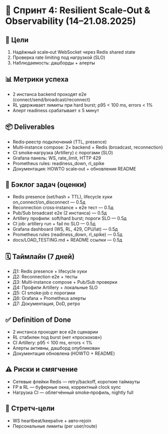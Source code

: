 # 🚀 Спринт 4: Resilient Scale‑Out & Observability (14–21.08.2025)

## 🎯 Цели
1) Надёжный scale‑out WebSocket через Redis shared state
2) Проверка rate limiting под нагрузкой (SLO)
3) Наблюдаемость: дашборды + алерты

## 📊 Метрики успеха
- 2 инстанса backend проходят e2e (connect/send/broadcast/reconnect)
- RL удерживает лимиты при hard burst; p95 < 100 ms, errors < 1%
- Алерт readiness срабатывает ≤ 5 минут

## 📦 Deliverables
- Redis‑реестр подключений (TTL, presence)
- Multi‑instance compose: 2× backend + Redis (broadcast, reconnection)
- CI smoke‑нагрузка (Artillery) с порогами (SLO)
- Grafana панель: WS, rate_limit, HTTP 429
- Prometheus rules: readiness_down, rl_spike
- Документация: HOWTO scale‑out + обновления README

## 🧩 Бэклог задач (оценки)
- Redis presence (set/hash + TTL), lifecycle хуки on_connect/on_disconnect — 0.5д
- Reconnection cross‑instance + e2e тест — 0.5д
- Pub/Sub broadcast e2e (2 инстанса) — 0.5д
- Artillery профили: soft/hard burst; пороги SLO — 0.5д
- CI job: artillery run + fail по SLO — 0.5д
- Grafana dashboard (WS, RL, 429, CPU/lat) — 0.5д
- Prometheus rules (readiness_down, rl_spike) — 0.5д
- docs/LOAD_TESTING.md + README ссылки — 0.5д

## 🗓️ Таймлайн (7 дней)
- Д1: Redis presence + lifecycle хуки
- Д2: Reconnection e2e + тесты
- Д3: Multi‑instance compose + Pub/Sub проверки
- Д4: Профили Artillery + локальные SLO
- Д5: CI smoke‑job с порогами
- Д6: Grafana + Prometheus алерты
- Д7: Документация, DoD, ретро

## ✅ Definition of Done
- 2 инстанса проходят все e2e сценарии
- RL стабилен под burst (нет «проскоков»)
- CI Artillery: p95 < 100 ms, errors < 1%
- Алерты активны, дашборд опубликован
- Документация обновлена (HOWTO + README)

## ⚠️ Риски и смягчение
- Сетевые флейки Redis — retry/backoff, короткие таймауты
- FP в RL — буферные окна, корректный clock sync
- Нагрузка CI — облегчённый smoke‑профиль, nightly full

## 🌟 Стретч‑цели
- WS heartbeat/keepalive + авто‑rejoin
- Персональные лимиты (per user/route)
